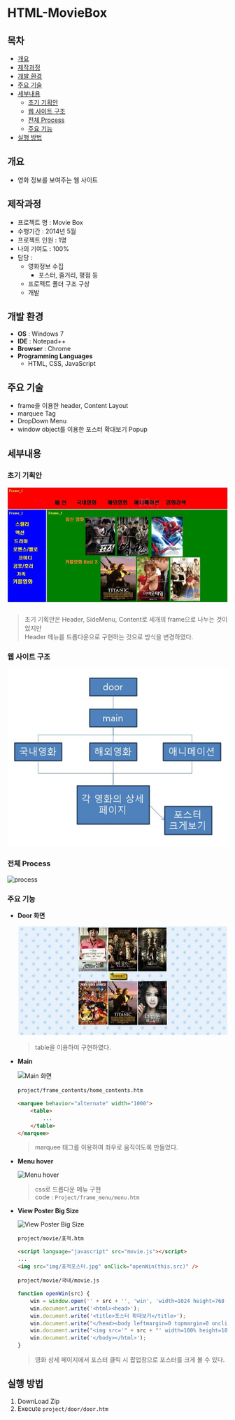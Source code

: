 # HTML-MovieBox

## 목차

-   [개요](#개요)
-   [제작과정](#제작과정)
-   [개발 환경](#개발-환경)
-   [주요 기술](#주요-기술)
-   [세부내용](#세부내용)
    -   [초기 기획안](#초기-기획안)
    -   [웹 사이트 구조](#웹-사이트-구조)
    -   [전체 Process](#전체-Process)
    -   [주요 기능](#주요-기능)
-   [실행 방법](#실행-방법)

## 개요

-   영화 정보를 보여주는 웹 사이트

## 제작과정

-   프로젝트 명 : Movie Box
-   수행기간 : 2014년 5월
-   프로젝트 인원 : 1명
-   나의 기여도 : 100%
-   담당 :
    -   영화정보 수집
        -   포스터, 줄거리, 평점 등
    -   프로젝트 폴더 구조 구상
    -   개발

## 개발 환경

-   **OS** : Windows 7
-   **IDE** : Notepad++
-   **Browser** : Chrome
-   **Programming Languages**
    - HTML, CSS, JavaScript

## 주요 기술

-   frame을 이용한 header, Content Layout
-   marquee Tag
-   DropDown Menu
-   window object를 이용한 포스터 확대보기 Popup

## 세부내용

### 초기 기획안

![초기 기획안](./etc/first.jpg)

> 초기 기획안은 Header, SideMenu, Content로 세개의 frame으로 나누는 것이었지만  
> Header 메뉴를 드롭다운으로 구현하는 것으로 방식을 변경하였다.

### 웹 사이트 구조

![Website Architecture](./etc/website-architecture.JPG)

### 전체 Process

![process](./etc/process.gif)

### 주요 기능

-   **Door 화면**

    ![Door 화면](./etc/Door.jpg)

    > table을 이용하여 구현하였다.

-   **Main**

    ![Main 화면](./etc/main-moving.gif)

    `project/frame_contents/home_contents.htm`

    ```html
    <marquee behavior="alternate" width="1000">
        <table>
            ...
        </table>
    </marquee>
    ```

    > marquee 태그를 이용하여 좌우로 움직이도록 만들었다.

-   **Menu hover**

    ![Menu hover](./etc/menu-mouse-over2.gif)

    > css로 드롭다운 메뉴 구현  
    > code : `Project/frame_menu/menu.htm`

-   **View Poster Big Size**

    ![View Poster Big Size](./etc/poster-click.gif)

    `project/movie/표적.htm`

    ```html
    <script language="javascript" src="movie.js"></script>
    ... 
    <img src="img/표적포스터.jpg" onClick="openWin(this.src)" />
    ```

    `project/movie/국내/movie.js`

    ```javascript
    function openWin(src) {
        win = window.open('' + src + '', 'win', 'width=1024 height=768 directories=no');
        win.document.write('<html><head>');
        win.document.write('<title>포스터 확대보기</title>');
        win.document.write("</head><body leftmargin=0 topmargin=0 onclick='self.close()'>");
        win.document.write("<img src='" + src + "' width=100% height=100%>");
        win.document.write('</body></html>');
    }
    ```

    > 영화 상세 페이지에서 포스터 클릭 시 팝업창으로 포스터를 크게 볼 수 있다.

## 실행 방법

1.   DownLoad Zip
2.   Execute `project/door/door.htm`